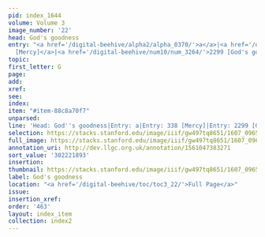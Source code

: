 ```yaml
---
pid: index_1644
volume: Volume 3
image_number: '22'
head: God's goodness
entry: "<a href='/digital-beehive/alpha2/alpha_0370/'>a</a>|<a href='/digital-beehive/num2/num_0392/'>338
  [Mercy]</a>|<a href='/digital-beehive/num10/num_3264/'>2299 [God's goodness]</a>"
topic:
first_letter: G
page:
add:
xref:
see:
index:
item: "#item-88c8a70f7"
unparsed:
line: 'Head: God''s goodness|Entry: a|Entry: 338 [Mercy]|Entry: 2299 [God''s goodness]|#item-88c8a70f7'
selection: https://stacks.stanford.edu/image/iiif/gw497tq8651/1607_0965/1171,1893,705,128/full/0/default.jpg
full_image: https://stacks.stanford.edu/image/iiif/gw497tq8651/1607_0965/full/full/0/default.jpg
annotation_uri: http://dev.llgc.org.uk/annotation/1561047383271
sort_value: '302221893'
insertion:
thumbnail: https://stacks.stanford.edu/image/iiif/gw497tq8651/1607_0965/1171,1893,705,128/150,/0/default.jpg
label: God's goodness
location: "<a href='/digital-beehive/toc/toc3_22/'>Full Page</a>"
issue:
insertion_xref:
order: '463'
layout: index_item
collection: index2
---
```

